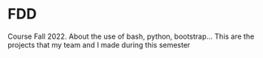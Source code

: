 # FDD
Course Fall 2022. About the use of bash, python, bootstrap...
This are the projects that my team and I made during this semester
